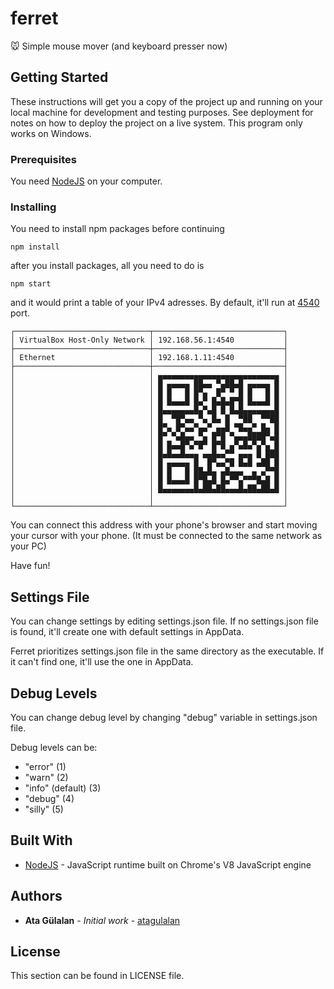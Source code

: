 # ferret

🐭 Simple mouse mover (and keyboard presser now)

## Getting Started

These instructions will get you a copy of the project up and running on your local machine for development and testing purposes. See deployment for notes on how to deploy the project on a live system. This program only works on Windows.

### Prerequisites

You need [NodeJS](https://nodejs.org/en/download/) on your computer.

### Installing

You need to install npm packages before continuing

```
npm install
```

after you install packages, all you need to do is

```
npm start
```

and it would print a table of your IPv4 adresses. By default, it'll run at [4540](https://eksisozluk.com/4540-merkez--3607686) port.

```
┌──────────────────────────────┬─────────────────────────────┐
│ VirtualBox Host-Only Network │ 192.168.56.1:4540           │
├──────────────────────────────┼─────────────────────────────┤
│ Ethernet                     │ 192.168.1.11:4540           │
├──────────────────────────────┼─────────────────────────────┤
│                              │ ▄▄▄▄▄▄▄▄▄▄▄▄▄▄▄▄▄▄▄▄▄▄▄▄▄▄▄ │
│                              │ █ ▄▄▄▄▄ ██▄▄ ▀▄██▄█ ▄▄▄▄▄ █ │
│                              │ █ █   █ █▀▄  █▀ ▀ █ █   █ █ │
│                              │ █ █▄▄▄█ █▄▀ █▄█▄█▀█ █▄▄▄█ █ │
│                              │ █▄▄▄▄▄▄▄█▄▀▄█ █ █▄█▄▄▄▄▄▄▄█ │
│                              │ █  ▀█▀▄▄ ▀▄ █▄ █  ▀██  ▀▀██ │
│                              │ █▀▄ █▀▄▄▀▄▄▀ ▄▄█ ▀█▄▄▀ █▄ █ │
│                              │ █▀ ▀▄█▄▄ ▀▄ █▀█ ▀▄▄▄████▀▄█ │
│                              │ █ █▄▄█▀▄▀█▀ █▀█ ▄▀▄█▄▀▄▀▄ █ │
│                              │ █▄█▄▄█▄▄▄ ▄▄█▄▄▀▀ ▄▄▄ █ ███ │
│                              │ █ ▄▄▄▄▄ █  █▀▄▄▀█ █▄█ ▄██ █ │
│                              │ █ █   █ ██▄█▄ ▄█▄▄▄  ▄ ▄▀▀█ │
│                              │ █ █▄▄▄█ █▀█▄█ █▄▀▀▄▀▀▀█▄█ █ │
│                              │ █▄▄▄▄▄▄▄█▄██▄██▄▄▄█▄██▄██▄█ │
│                              │                             │
└──────────────────────────────┴─────────────────────────────┘
```

You can connect this address with your phone's browser and start moving your cursor with your phone.
(It must be connected to the same network as your PC)

Have fun!

## Settings File

You can change settings by editing settings.json file. If no settings.json file is found, it'll create one with default settings in AppData.

Ferret prioritizes settings.json file in the same directory as the executable. If it can't find one, it'll use the one in AppData.

## Debug Levels

You can change debug level by changing "debug" variable in settings.json file.

Debug levels can be:

- "error" (1)
- "warn" (2)
- "info" (default) (3)
- "debug" (4)
- "silly" (5)

## Built With

- [NodeJS](https://nodejs.org/en/) - JavaScript runtime built on Chrome's V8 JavaScript engine

## Authors

- **Ata Gülalan** - _Initial work_ - [atagulalan](https://github.com/atagulalan)

## License

This section can be found in LICENSE file.
